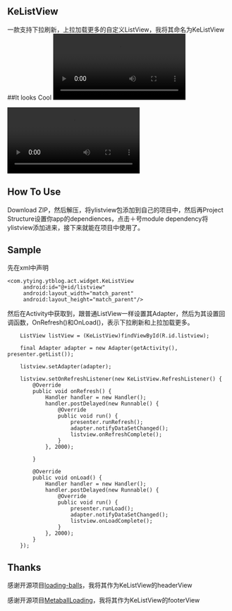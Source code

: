 ## KeListView
一款支持下拉刷新，上拉加载更多的自定义ListView，我将其命名为KeListView
##It looks Cool
![pullToRefresh](https://github.com/UKfire/KeListView/blob/master/art/PullToRefresh.mov)

![loadMore](https://github.com/UKfire/KeListView/blob/master/art/LoadMore.mov)

## How To Use
Download ZIP，然后解压，将ylistview包添加到自己的项目中，然后再Project Structure设置你app的dependiences，点击＋号module dependency将ylistview添加进来，接下来就能在项目中使用了。
## Sample
先在xml中声明        

	<com.ytying.ytblog.act.widget.KeListView
	     android:id="@+id/listview"
	     android:layout_width="match_parent"
	     android:layout_height="match_parent"/>


然后在Activity中获取到，跟普通ListView一样设置其Adapter，然后为其设置回调函数，OnRefresh()和OnLoad()，表示下拉刷新和上拉加载更多。
	
		ListView listView = (KeListView)findViewById(R.id.listview);
		
		final Adapter adapter = new Adapter(getActivity(), 	presenter.getList());
	
	    listview.setAdapter(adapter);
	
	    listview.setOnRefreshListener(new KeListView.RefreshListener() {
	        @Override
	        public void onRefresh() {
	            Handler handler = new Handler();
	            handler.postDelayed(new Runnable() {
	                @Override
	                public void run() {
	                    presenter.runRefresh();
	                    adapter.notifyDataSetChanged();
	                    listview.onRefreshComplete();
	                }
	            }, 2000);
	
	        }
	
	        @Override
	        public void onLoad() {
	            Handler handler = new Handler();
	            handler.postDelayed(new Runnable() {
	                @Override
	                public void run() {
	                    presenter.runLoad();
	                    adapter.notifyDataSetChanged();
	                    listview.onLoadComplete();
	                }
	            }, 2000);
	        }
	    });
	        	        
## Thanks
感谢开源项目[loading-balls](https://github.com/glomadrian/loading-balls)，我将其作为KeListView的headerView

感谢开源项目[MetaballLoading](https://github.com/dodola/MetaballLoading)，我将其作为KeListView的footerView

